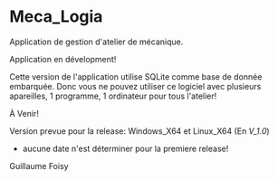 # Meca_Logia
Application de gestion d'atelier de mécanique.

Application en dévelopment!

Cette version de l'application utilise SQLite comme base de donnée embarquée.
Donc vous ne pouvez utiliser ce logiciel avec plusieurs apareilles, 1 programme, 1 ordinateur pour tous l'atelier!

À Venir!

Version prevue pour la release: Windows_X64 et Linux_X64 (En *V_1.0*) 
- aucune date n'est déterminer pour la premiere release!


Guillaume Foisy
